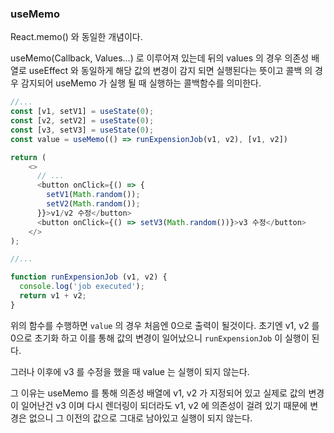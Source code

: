 ### useMemo

React.memo() 와 동일한 개념이다.

useMemo(Callback, Values...) 로 이루어져 있는데 뒤의 values 의 경우 의존성 배열로 useEffect 와 동일하게 해당 값의 변경이
감지 되면 실행된다는 뜻이고 콜백 의 경우 감지되어 useMemo 가 실행 될 때 실행하는 콜백함수를 의미한다.

```javascript
//...
const [v1, setV1] = useState(0);
const [v2, setV2] = useState(0);
const [v3, setV3] = useState(0);
const value = useMemo(() => runExpensionJob(v1, v2), [v1, v2])

return (
    <>
      // ...
      <button onClick={() => {
        setV1(Math.random()); 
        setV2(Math.random());
      }}>v1/v2 수정</button>
      <button onClick={() => setV3(Math.random())}>v3 수정</button>
    </>
);

//...

function runExpensionJob (v1, v2) {
  console.log('job executed');
  return v1 + v2;
}
```

위의 함수를 수행하면 `value` 의 경우 처음엔 0으로 출력이 될것이다. 초기엔 v1, v2 를 0으로 초기화 하고 이를 통해 값의 변경이 일어났으니
`runExpensionJob` 이 실행이 된다.

그러나 이후에 v3 를 수정을 했을 때 value 는 실행이 되지 않는다.

그 이유는 useMemo 를 통해 의존성 배열에 v1, v2 가 지정되어 있고 실제로 값의 변경이 일어난건 v3 이며 다시 렌더링이 되더라도
v1, v2 에 의존성이 걸려 있기 때문에 변경은 없으니 그 이전의 값으로 그대로 남아있고 실행이 되지 않는다.
